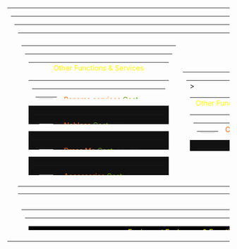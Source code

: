 <!--### Hi there 👋
- 🔭 I’m currently working on L2Capitol Game Server.
- 🌱 I’m currently learning Java in SoftUni.
- 📫 How to reach me: You Cannot right now
- ⚡ Fun fact: Im a truck driver who like to write PC Game servers logic on Java,HTML,JS and SQL.
-->
<!--
**DiyanDichev/DiyanDichev** is a ✨ _special_ ✨ repository because its `README.md` (this file) appears on your GitHub profile.

Here are some ideas to get you started:

- 🔭 I’m currently working on ...
- 🌱 I’m currently learning ...
- 👯 I’m looking to collaborate on ...
- 🤔 I’m looking for help with ...
- 💬 Ask me about ...
- 📫 How to reach me: ...
- 😄 Pronouns: ...
- ⚡ Fun fact: ...
-->


<!--
![Anurag's GitHub stats](https://github-readme-stats.vercel.app/api?username=DiyanDichev&show_icons=true&theme=darcula)
[![Top Langs](https://github-readme-stats.vercel.app/api/top-langs/?username=DiyanDichev&layout=donut)](https://github.com/DiyanDichev/github-readme-stats)
-->
<html noscrollbar>
<body><br>
<table width=755>
<tr>
<center><td align=center valign=top>
<table border=0 cellpadding=0 cellspacing=0 width=769 height=492 background="L2RedemptionCB.dragon">
<tr>
<td valign="top" align="center">
	<table width=755 height=468>
		<tr>
			<td width=755>
			<table border=0 cellspacing=0 cellpadding=0 width=755>
				<tr>
					<td height=10></td>
				</tr>
				<tr>
					<td width=350>
						<table width=350 height=300>
					<tr>
						<td valign="top" align="center">
							<table border=0 width=350 height=300 cellspacing=4 cellpadding=3 background="l2ui_ct1.ComboBox_DF_Dropmenu_Bg">
						<tr>
							<td width=350 align=left valign=top>
								<table width=350 height=25 background="l2ui_ct1.Windows_DF_Drawer_Bg">
									<tr>
										<td width=350 align=center valign=center>
											<font color=FFFF00 name=Credit.TextNormal>Other Functions & Services</font>
										</td>
									</tr>
								</table>
								<table width=350 height=42>
									<tr>
										<td width=350 align=center valign=center>
											<table width=241 height=39>
												<tr>
													<td width=40 align=right valign=top>
														<table cellspacing=0 cellpadding=0 width=32 height=32 background=icon.etc_musical_note_i02>
															<tr>
																<td width=32 height=32 align=center valign=top>
																	<img src=icon.panel_2 width=32 height=32>
																</td>
															</tr>
														</table>
													</td>
													<td width=350 valign=center>
														<font color=FF6600>Rename services</font>
															<br1>
														<font color=669900>Cost:</font> 5/10 Donation Paunds
													</td>
													<td width=47 valign=center align=center>
														<button value=OPEN action="bypass -h scripts_services.Rename:rename_page" width=75 height=32 back=L2UI_CT1.ListCTRL_DF_Title_Down fore=L2UI_CT1.ListCTRL_DF_Title />
													</td>
												</tr>
											</table>
										</td>
									</tr>
								</table>
								<table width=350 height=42 bgcolor=111111>
									<tr>
										<td width=350 align=center valign=center>
											<table width=241 height=39>
												<tr>
													<td width=40 align=right valign=top>
														<table cellspacing=0 cellpadding=0 width=32 height=32 background=icon.skill1323>
															<tr>
																<td width=32 height=32 align=center valign=top>
																	<img src=icon.panel_2 width=32 height=32>
																</td>
															</tr>
														</table>
													</td>
													<td width=350 valign=center>
														<font color=FF6600>Nobless</font>
															<br1>
														<font color=669900>Cost:</font> 10 Donation Paunds
													</td>
													<td width=47 valign=center align=center>
														<button value=BUY action="bypass -h scripts_services.NoblessSell:get" width=75 height=32 back=L2UI_CT1.ListCTRL_DF_Title_Down fore=L2UI_CT1.ListCTRL_DF_Title />
													</td>
												</tr>
											</table>
										</td>
									</tr>
								</table>
<table width=350 height=42 bgcolor=111111>
<tr>
<td width=350 align=center valign=center>
<table width=241 height=39>
<tr>
<td width=40 align=right valign=top>
<table cellspacing=0 cellpadding=0 width=32 height=32 background=Uniform_As.qipao_armor_c_u_i00>
<tr>
<td width=32 height=32 align=center valign=top>
<img src=icon.panel_2 width=32 height=32>
</td>
</tr>
</table>
</td>
<td width=350 valign=center>
<font color=FF6600>Dress Me</font>
<br1>
<font color=669900>Cost:</font> 10-20 Donation Paunds
</td>
<td width=47 valign=center align=center>
<button value=BUY action="bypass -h user_dressme" width=75 height=32 back=L2UI_CT1.ListCTRL_DF_Title_Down fore=L2UI_CT1.ListCTRL_DF_Title>
</td>
</tr>
</table>
</td>
</tr>
</table>
<table width=350 height=42 bgcolor=111111>
<tr>
<td width=350 align=center valign=center>
<table width=241 height=39>
<tr>
<td width=40 align=right valign=top>
<table cellspacing=0 cellpadding=0 width=32 height=32 background=icon.accessory_pledge_hair1_i00>
<tr>
<td width=32 height=32 align=center valign=top>
<img src=icon.panel_2 width=32 height=32>
</td>
</tr>
</table>
</td>
<td width=350 valign=center>
<font color=FF6600>Accessories</font>
<br1>
<font color=669900>Cost:</font> 3-20 Donation Paunds
</td>
<td width=47 valign=center align=center>
<button value=BUY action="bypass -h scripts_Util:CommunityMultisell 1" width=75 height=32 back=L2UI_CT1.ListCTRL_DF_Title_Down fore=L2UI_CT1.ListCTRL_DF_Title>
</td>
</tr>
</table>
</td>
</tr>
</table>
<table width=350 height=42 bgcolor=111111>
<tr>
<td width=350 align=center valign=center>
<table width=241 height=39>
<tr>
<td width=40 align=right valign=top>
<table cellspacing=0 cellpadding=0 width=32 height=32 background=icon.skill3123>
<tr>
<td width=32 height=32 align=center valign=top>
<img src=icon.panel_2 width=32 height=32>
</td>
</tr>
</table>
</td>
<td width=350 valign=center>
<font color=FF6600>Augumenting Item.</font>
<br1>
<font color=669900>Cost:</font> Grade A or above.
</td>
<td width=47 valign=center align=center>
<button value=BUY action="bypass -h scripts_services.Augmentation:run menu" width=75 height=32 back=L2UI_CT1.ListCTRL_DF_Title_Down fore=L2UI_CT1.ListCTRL_DF_Title>
</td>
</tr>
</table>
</td>
</tr>
</table>
<table width=350 height=42 bgcolor=111111>
<tr>
<td width=350 align=center valign=center>
<table width=241 height=39>
<tr>
<td width=40 align=right valign=top>
<table cellspacing=0 cellpadding=0 width=32 height=32 background=icon.etc_fire_crystal_i00>
<tr>
<td width=32 height=32 align=center valign=top>
<img src=icon.panel_2 width=32 height=32>
</td>
</tr>
</table>
</td>
<td width=350 valign=center>
<font color=FF6600>Equip Attribution.</font>
<br1>
<font color=669900>Cost:</font> Grade S or above.
</td>
<td width=47 valign=center align=center>
<button value=BUY action="bypass _bbsforge:attribute:list" width=75 height=32 back=L2UI_CT1.ListCTRL_DF_Title_Down fore=L2UI_CT1.ListCTRL_DF_Title>
</td>
</tr>
</table>
</td>
</tr>
</table>
</td>
</tr>
</table>
</td>
</tr>
</table>
</td>
<td width=350>
<table width=350 height=180>
<tr>
<td valign="top" align="center">
<table border=0 width=350 height=300 cellspacing=4 cellpadding=3 background="l2ui_ct1.ComboBox_DF_Dropmenu_Bg">
<tr>
<td width=220 align=left valign=top>
<table width=350 height=23 background="l2ui_ct1.Windows_DF_Drawer_Bg">
<tr>>
<td width=350 align=center valign=center>
<font color=FFFF00 name=Credit.TextNormal>Other Functions & Services</font>
</td>
</tr>
</table>
<table width=350 height=42>
<tr>
<td width=350 align=center valign=center>
<table width=241 height=39>
<tr>
<td width=40 align=right valign=top>
<table cellspacing=0 cellpadding=0 width=32 height=32 background=icon.skill0391>
<tr>
<td width=32 height=32 align=center valign=top>
<img src=icon.panel_2 width=32 height=32>
</td>
</tr>
</table>
</td>
<td width=350 valign=center>
<font color=FF6600>Clan level</font>
<br1>
<font color=LEVEL>Info:</font> Price by level!
</td>
<td width=47 valign=center align=center>
<button value=OPEN action="bypass -h scripts_services.Donations:clan_level_page" width=75 height=32 back=L2UI_CT1.ListCTRL_DF_Title_Down fore=L2UI_CT1.ListCTRL_DF_Title />
</td>
</tr>
</table>
</td>
</tr>
</table>
<table width=350 height=42 bgcolor=111111>
<tr>
<td width=350 align=center valign=center>
<table width=241 height=39>
<tr>
<td width=40 align=right valign=top>
<table cellspacing=0 cellpadding=0 width=32 height=32 background=icon.skill1464>
<tr>
<td width=32 height=32 align=center valign=top>
<img src=icon.panel_2 width=32 height=32>
</td>
</tr>
</table>
</td>
<td width=350 valign=center>
<font color=FF6600>Clan Skills</font>
<br1>
<font color=LEVEL>Info:</font> Price by Skill!
</td>
<td width=47 valign=center align=center>
<button value=OPEN action="bypass -h scripts_services.Donations:clan_skills_page" width=75 height=32 back=L2UI_CT1.ListCTRL_DF_Title_Down fore=L2UI_CT1.ListCTRL_DF_Title />
</td>
</tr>
</table>
</td>
</tr>
</table>
<table width=350 height=42 bgcolor=111111>
<tr>
<td width=350 align=center valign=center>
<table width=241 height=39>
<tr>
<td width=40 align=right valign=top>
<table cellspacing=0 cellpadding=0 width=32 height=32 background=icon.skill0390>
<tr>
<td width=32 height=32 align=center valign=top>
<img src=icon.panel_2 width=32 height=32>
</td>
</tr>
</table>
</td>
<td width=350 valign=center>
<font color=FF6600>40,000 Clan Rep Points</font>
<br1>
<font color=669900>Cost:</font> 30 Donation Paunds
</td>
<td width=47 valign=center align=center>
<button value=BUY action="bypass -h scripts_services.Donations:buy_clan_reputation" width=75 height=32 back=L2UI_CT1.ListCTRL_DF_Title_Down fore=L2UI_CT1.ListCTRL_DF_Title />
</td>
</tr>
</table>
</td>
</tr>
</table>
<table width=350 height=42>
<tr>
<td width=350 align=center valign=center>
<table width=241 height=39>
<tr>
<td width=40 align=right valign=top>
<table cellspacing=0 cellpadding=0 width=32 height=32 background=icon.pvp_point_i00>
<tr>
<td width=32 height=32 align=center valign=top>
<img src=icon.panel_2 width=32 height=32>
</td>
</tr>
</table>
</td>
<td width=350 valign=center>
<font color=FF6600>15,000 Fame Points</font>
<br1>
<font color=669900>Cost:</font> 15 Donation Paunds
</td>
<td width=47 valign=center align=center>
<button value=BUY action="bypass -h scripts_services.Donations:buy_fame" width=75 height=32 back=L2UI_CT1.ListCTRL_DF_Title_Down fore=L2UI_CT1.ListCTRL_DF_Title />
</td>
</tr>
</table>
</td>
</tr>
</table>
<table width=350 height=42 bgcolor=111111>
<tr>
<td width=350 align=center valign=center>
<table width=241 height=39>
<tr>
<td width=40 align=right valign=top>
<table cellspacing=0 cellpadding=0 width=32 height=32 background=icon.etc_exp_point_i00>
<tr>
<td width=32 height=32 align=center valign=top>
<img src=icon.panel_2 width=32 height=32>
</td>
</tr>
</table>
</td>
<td width=350 valign=center>
<font color=FF6600>Level Up</font>
<br1>
<font color=669900>Cost:</font> 10 Donation Paunds
</td>
<td width=47 valign=center align=center>
<button value=OPEN action="bypass -h scripts_services.LevelPanel:show" width=75 height=32 back=L2UI_CT1.ListCTRL_DF_Title_Down fore=L2UI_CT1.ListCTRL_DF_Title />
</td>
</tr>
</table>
</td>
</tr>
</table>
												<table width=350 height=42>
													<tr>
														<td width=350 align=center valign=center>
															<table width=241 height=39>
																<tr>
																	<td width=40 align=right valign=top>
																		<table cellspacing=0 cellpadding=0 width=32 height=32 background=icon.etc_quest_account_reward_i00>
																			<tr>
																				<td width=32 height=32 align=center valign=top>
																					<img src=icon.panel_2 width=32 height=32>
																				</td>
																			</tr>
																		</table>
																	</td>
																	<td width=350 valign=center>
																		<font color=FF6600>255 Recommends</font>
																			<br1>
																		<font color=669900>Cost:</font> 2 Donation Paunds
																	</td>
																	<td width=47 valign=center align=center>
																		<button value=BUY action="bypass -h scripts_services.Donations:buy_recommends" width=75 height=32 back=L2UI_CT1.ListCTRL_DF_Title_Down fore=L2UI_CT1.ListCTRL_DF_Title />
																	</td>
																</tr>
															</table>
														</td>
													</tr>
												</table>
											</td>
										</tr>
									</table>
								</td>
							</tr>
						</table>
					</td>
				</tr>
			</table>
				<table border=0 cellspacing=0 cellpadding=0 width=756>
					<tr>
						<td height=18></td>
					</tr>
					<tr>
						<td width=736>
							<table width=752 height=80>
								<tr>
									<td valign=top align=center>
										<table width=752 height=100 cellspacing=1 cellpadding=0 background=l2ui_ct1.ComboBox_DF_Dropmenu_Bg>
											<tr>
												<td valign=top align=center>
													<table width=754 height=20 bgcolor=000000>
														<tr>
															<td width=752 align=center valign=center>
																<font color=FFFF00 name=Credit.TextNormal>Equipment Exchanger & Functions</font>
															</td>
														</tr>
													</table>
													<table width=757 height=54 bgcolor=111111>
														<tr>
															<td width=147 height=40 align=center valign=center>
																<br>
																<table cellspacing=1 cellpadding=0 width=147 height=20>
																	<tr>
																		<td width=30 align=right valign=top>
																			<table cellspacing=0 cellpadding=0 width=32 height=32 background=icon4.armor_t701_u_i00>
																				<tr>
																					<td width=32 height=32 align=center valign=top>
																						<button action="bypass _bbspage:Donate/armor" width=34 height=34 back=L2UI_CT1.ItemWindow_DF_Frame_Down fore=L2UI_CT1.ItemWindow_DF_Frame />
																					</td>
																				</tr>
																			</table>
																		</td>
																		<td width=100 valign=center>
																			<font color=FF3300>Equipment</font>
																			<br1>
																			<font color=3399CC>S84 Equipment</font>
																		</td>
																	</tr>
																</table>
															</td>
															<td width=147 height=40 align=center valign=center>
																<br>
																<table cellspacing=1 cellpadding=0 width=147 height=20>
																	<tr>
																		<td width=30 align=right valign=top>
																			<table cellspacing=0 cellpadding=0 width=32 height=32 background=branchsys.br_holy_cry_of_ench_wp_s_i00>
																				<tr>
																					<td width=32 height=32 align=center valign=top>
																						<button action="bypass _bbsforge:enchant:list" width=34 height=34 back=L2UI_CT1.ItemWindow_DF_Frame_Down fore=L2UI_CT1.ItemWindow_DF_Frame />
																					</td>
																				</tr>
																			</table>
																		</td>
																		<td width=100 valign=center>
																			<font color=FF3300>Enchant equip</font>
																			<br1>
																			<font color=3399CC>All Grades</font>
																		</td>
																	</tr>
																</table>
															</td>
															<td width=147 height=40 align=center valign=center>
																<br>
																<table cellspacing=1 cellpadding=0 width=147 height=20>
																	<tr>
																		<td width=30 align=right valign=top>
																			<table cellspacing=0 cellpadding=0 width=32 height=32 background=BranchSys2.icon.7anni_shirt_i00>
																				<tr>
																					<td width=32 height=32 align=center valign=top>
																						<button action="bypass _bbspage:Donate/OlfStore" width=34 height=34 back=L2UI_CT1.ItemWindow_DF_Frame_Down fore=L2UI_CT1.ItemWindow_DF_Frame />
																					</td>
																				</tr>
																			</table>
																		</td>
																		<td width=100 valign=center>
																			<font color=LEVEL>Olf's T-shirt</font>
																			<br1>
																			<font color=LEVEL>Store</font>
																		</td>
																	</tr>
																</table>
															</td>	
															<td width=147 height=40 align=center valign=center>
																<br>
																<table cellspacing=1 cellpadding=0 width=147 height=20>
																	<tr>
																		<td width=30 align=right valign=top>
																			<table cellspacing=0 cellpadding=0 width=32 height=32 background=icon7.armor2>
																				<tr>
																					<td width=32 height=32 align=center valign=top>
																						<button action="bypass _bbsforge:foundation:list" width=34 height=34 back=L2UI_CT1.ItemWindow_DF_Frame_Down fore=L2UI_CT1.ItemWindow_DF_Frame />
																					</td>
																				</tr>
																			</table>
																		</td>
																		<td width=100 valign=center>
																			<font color=LEVEL>Foundation Item</font>
																			<br1>
																			<font color=3399CC>Dynasty + S80 + S84</font>
																		</td>
																	</tr>
																</table>
															</td>
															<td width=147 height=40 align=center valign=center>
																<br>
																<table cellspacing=1 cellpadding=0 width=147 height=20>
																	<tr>
																		<td width=30 align=right valign=top>
																			<table cellspacing=0 cellpadding=0 width=32 height=32 background=icon7..aiontome>
																				<tr>
																					<td width=32 height=32 align=center valign=top>
																						<button action="bypass -h scripts_Util:CommunityMultisell 11" width=34 height=34 back=L2UI_CT1.ItemWindow_DF_Frame_Down fore=L2UI_CT1.ItemWindow_DF_Frame />
																					</td>
																				</tr>
																			</table>
																		</td>
																		<td width=100 valign=center>
																			<font color=LEVEL>Other Items</font>
																			<br1>
																			<font color=3399CC></font>
																		</td>
																	</tr>
																</table>
															</td>
														</tr>
													</table>
												</td>
											</tr>
										</table>
									</td>
								</tr>
							</table>
						</td>
					</tr>
				</table>
				<br>
				<br>				
				<table align=center width=725 height=30 cellpadding=2 cellspacing=2 border=0 background="L2UI_CT1.Windows_DF_TooltipBG">
					<tr>
						<td align=center height=35 width=755>
							<br>
								<button value=" Back " action="bypass _bbshome" width=755 height=35 back="L2UI_ct1.Button_DF_Down" fore="L2UI_ct1.button_df">
							<br>
						</td>
					</tr>
				</table>					
			</td>
		</tr>
	</table>
</td>
</tr>
</table>
			</td></center>
		</tr>
	</table>
</body></html>
